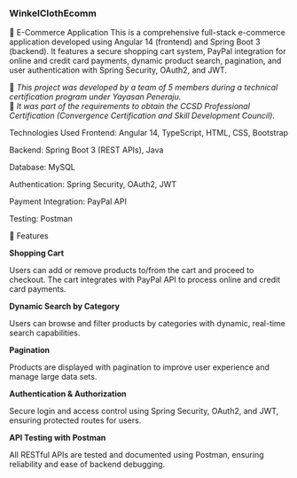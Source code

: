 ### WinkelClothEcomm

🛒 E-Commerce Application
This is a comprehensive full-stack e-commerce application developed using Angular 14 (frontend) and Spring Boot 3 (backend). It features a secure shopping cart system, PayPal integration for online and credit card payments, dynamic product search, pagination, and user authentication with Spring Security, OAuth2, and JWT.

👥 _This project was developed by a team of 5 members during a technical certification program under Yayasan Peneraju._  
🧾 _It was part of the requirements to obtain the CCSD Professional Certification (Convergence Certification and Skill Development Council)._

Technologies Used
Frontend: Angular 14, TypeScript, HTML, CSS, Bootstrap

Backend: Spring Boot 3 (REST APIs), Java

Database: MySQL

Authentication: Spring Security, OAuth2, JWT

Payment Integration: PayPal API

Testing: Postman

🌟 Features

**Shopping Cart**

Users can add or remove products to/from the cart and proceed to checkout. The cart integrates with PayPal API to process online and credit card payments.

**Dynamic Search by Category**

Users can browse and filter products by categories with dynamic, real-time search capabilities.

**Pagination**

Products are displayed with pagination to improve user experience and manage large data sets.

**Authentication & Authorization**

Secure login and access control using Spring Security, OAuth2, and JWT, ensuring protected routes for users.

**API Testing with Postman**

All RESTful APIs are tested and documented using Postman, ensuring reliability and ease of backend debugging.

